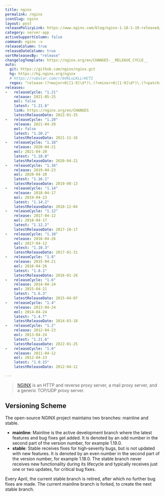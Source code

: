 ```yaml
---
title: nginx
permalink: /nginx
iconSlug: nginx
layout: post
releasePolicyLink: https://www.nginx.com/blog/nginx-1-18-1-19-released/#NGINX-Versioning-Explained
category: server-app
activeSupportColumn: false
command: nginx -v
releaseColumn: true
releaseDateColumn: true
sortReleasesBy: "release"
changelogTemplate: https://nginx.org/en/CHANGES-__RELEASE_CYCLE__
auto:
  git: https://github.com/nginx/nginx.git
  hg: https://hg.nginx.org/nginx
  # https://rubular.com/r/bVKLuLKLLrHCTI
  regex: ^release-(?<major>0|[1-9]\d*)\.(?<minor>0|[1-9]\d*)\.(?<patch>0|[1-9]\d*)$
releases:
-   releaseCycle: "1.21"
    release: 2021-05-25
    eol: false
    latest: "1.21.6"
    link: https://nginx.org/en/CHANGES
    latestReleaseDate: 2022-01-25
-   releaseCycle: "1.20"
    release: 2021-04-20
    eol: false
    latest: "1.20.2"
    latestReleaseDate: 2021-11-16
-   releaseCycle: "1.18"
    release: 2020-04-21
    eol: 2021-04-20
    latest: "1.18.0"
    latestReleaseDate: 2020-04-21
-   releaseCycle: "1.16"
    release: 2019-04-23
    eol: 2020-04-20
    latest: "1.16.1"
    latestReleaseDate: 2019-08-13
-   releaseCycle: "1.14"
    release: 2018-04-17
    eol: 2019-04-23
    latest: "1.14.2"
    latestReleaseDate: 2018-12-04
-   releaseCycle: "1.12"
    release: 2017-04-12
    eol: 2018-04-17
    latest: "1.12.2"
    latestReleaseDate: 2017-10-17
-   releaseCycle: "1.10"
    release: 2016-04-26
    eol: 2017-04-12
    latest: "1.10.3"
    latestReleaseDate: 2017-01-31
-   releaseCycle: "1.8"
    release: 2015-04-21
    eol: 2016-04-26
    latest: "1.8.1"
    latestReleaseDate: 2016-01-26
-   releaseCycle: "1.6"
    release: 2014-04-24
    eol: 2015-04-21
    latest: "1.6.3"
    latestReleaseDate: 2015-04-07
-   releaseCycle: "1.4"
    release: 2013-04-24
    eol: 2014-04-24
    latest: "1.4.7"
    latestReleaseDate: 2014-03-18
-   releaseCycle: "1.2"
    release: 2012-04-23
    eol: 2013-04-24
    latest: "1.21.6"
    latestReleaseDate: 2022-01-25
-   releaseCycle: "1.0"
    release: 2011-04-12
    eol: 2012-04-23
    latest: "1.0.15"
    latestReleaseDate: 2012-04-12

---
```


> [NGINX](https://nginx.org/) is an HTTP and reverse proxy server, a mail proxy server, and a generic TCP/UDP proxy server.

## Versioning Scheme

The open-source NGINX project maintains two branches: mainline and stable.

- **mainline**: 
    Mainline is the active development branch where the latest features and bug fixes get added. It is denoted by an odd number in the second part of the version number, for example 1.19.0.
- **stable**:
    Stable receives fixes for high‑severity bugs, but is not updated with new features. It is denoted by an even number in the second part of the version number, for example 1.18.0. The stable branch never receives new functionality during its lifecycle and typically receives just one or two updates, for critical bug fixes.
   
Every April, the current stable branch is retired, after which no further bug fixes are made. The current mainline branch is forked, to create the next stable branch.

